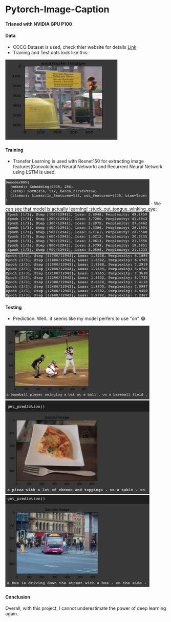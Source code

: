 # Pytorch-Image-Caption
#### Trianed with NVIDIA GPU P100
#### Data
- COCO Dataset is used, check thier website for details [Link](http://cocodataset.org/#download)
- Training and Test dats look like this:
<img src="/image/test_img.png" width="350" height="250"/> 

#### Training
- Transfer Learning is used with Resnet150 for extracting image features(Convolutional Neural Network) and Recurrent Neural Network using LSTM is used.
<img src="/image/loaded_model.png" width="450"/> 
- We can see that model is actually learning!  :stuck_out_tongue_winking_eye:
<img src="/image/train0.png" width="450"/>
<img src="/image/train_end.png" width="450"/> 

#### Testing
- Prediction: Well.. it seems like my model perfers to use "on" :joy:
<img src="/image/pred1.png" width="450"/> 
<img src="/image/pred2.png" width="450"/> 
<img src="/image/pred3.png" width="450"/> 

#### Conclusion
Overall, with this project, I cannot underestimate the power of deep learning again.. 
